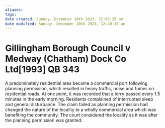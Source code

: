 ```yaml
---
aliases: 
tags: 
date created: Sunday, December 10th 2023, 12:02:25 am
date modified: Sunday, December 10th 2023, 12:40:37 am
---
```


# Gillingham Borough Council v Medway (Chatham) Dock Co Ltd[1993] QB 343

A predominately residential area became a commercial port following planning permission, which resulted in heavy traffic, noise and fumes on residential roads. At one point, it was recorded that a lorry passed every 1.5 minutes in the early morning. Residents complained of interrupted sleep and general disturbance. The claim failed as planning permission had changed the nature of the locality to a wholly commercial area which was benefiting the community. The court considered the locality as it was after the planning permission was granted.
